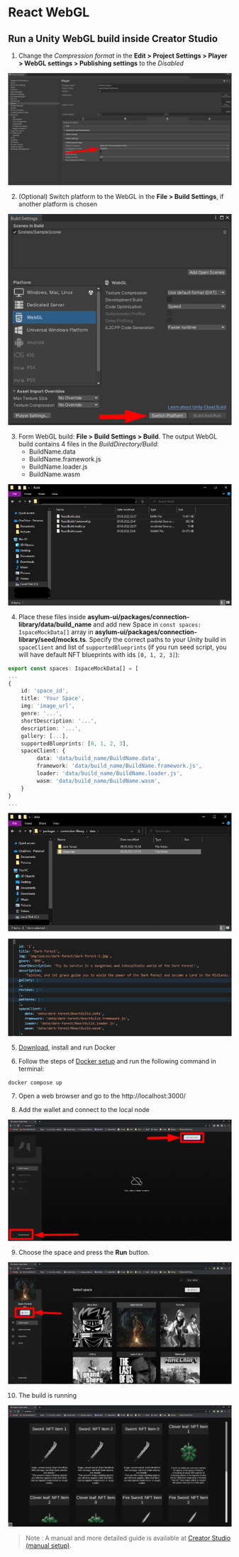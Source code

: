 # React WebGL

## Run a Unity WebGL build inside Creator Studio
1. Change the _Compression format_ in the **Edit > Project Settings > Player > WebGL settings > Publishing settings** to the _Disabled_

![](img/WEBGL_Settings.png)

2. (Optional) Switch platform to the WebGL in the **File > Build Settings**, if another platform is chosen

![](img/WEBGL_SwitchPlatform.png)

3. Form WebGL build: **File > Build Settings > Build**. The output WebGL build contains 4 files in the _BuildDirectory/Build_:
    - BuildName.data
    - BuildName.framework.js
    - BuildName.loader.js
    - BuildName.wasm

![](img/WEBGL_BuildFiles.png)

4. Place these files inside **asylum-ui/packages/connection-library/data/build_name** and add new Space in `const spaces: IspaceMockData[]` array in **asylum-ui/packages/connection-library/seed/mocks.ts**. Specify the correct paths to your Unity build in `spaceClient` and list of `supportedBlueprints` (if you run seed script, you will have default NFT blueprints with ids `[0, 1, 2, 3]`):
```ts
export const spaces: IspaceMockData[] = [
...
{
    id: 'space_id',
    title: 'Your Space',
    img: 'image_url',
    genre: '...',
    shortDescription: '...',
    description: '...',
    gallery: [...],
    supportedBlueprints: [0, 1, 2, 3],
    spaceClient: {
         data: 'data/build_name/BuildName.data',
         framework: 'data/build_name/BuildName.framework.js',
         loader: 'data/build_name/BuildName.loader.js',
         wasm: 'data/build_name/BuildName.wasm',
    }
}
...
```

![](img/WEBGL_ConnectionLib.png)

![](img/WEBGL_Mocks.png)

5. [Download](https://docs.docker.com/get-docker/), install and run Docker

3. Follow the steps of [Docker setup](../../asylum-ui/creator-studio/installation-docker.md) and run the following command in terminal:

```
docker compose up
```

7. Open a web browser and go to the http://localhost:3000/

8. Add the wallet and connect to the local node

![](img/WEBGL_UiConnect.png)

9. Choose the space and press the **Run** button. 

![](img/WEBGL_RunGame.png)

10. The build is running

![](img/WEBGL_FinalResult.png)

> Note : A manual and more detailed guide is available at [Creator Studio (manual setup)](../../asylum-ui/creator-studio/installation-manual).
